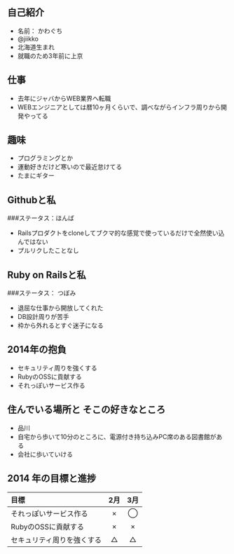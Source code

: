 ## 自己紹介
* 名前： かわぐち
* @jiikko
* 北海道生まれ
* 就職のため3年前に上京

## 仕事
* 去年にジャバからWEB業界へ転職
* WEBエンジニアとしては暦10ヶ月くらいで、調べながらインフラ周りから開発やってる

## 趣味
* プログラミングとか
* 運動好きだけど寒いので最近怠けてる
* たまにギター

## Githubと私
###ステータス：ほんば
* Railsプロダクトをcloneしてブクマ的な感覚で使っているだけで全然使い込んではない
* プルリクしたことなし

## Ruby on Railsと私
###ステータス： つぼみ
* 退屈な仕事から開放してくれた
* DB設計周りが苦手
* 枠から外れるとすぐ迷子になる

## 2014年の抱負
* セキュリティ周りを強くする
* RubyのOSSに貢献する
* それっぽいサービス作る

## 住んでいる場所と そこの好きなところ
* 品川
* 自宅から歩いて10分のところに、電源付き持ち込みPC席のある図書館がある
* 会社に歩いていける

## 2014 年の目標と進捗
|            目標           | 2月 | 3月 |
|:-------------------------|:---:|:---:|
|それっぽいサービス作る |  × |  ◯  |
|RubyのOSSに貢献する |  ×  |  ×  |
|セキュリティ周りを強くする   |  △  |  △|

